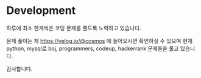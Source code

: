 # Development
하루에 최소 한개씩은 코딩 문제를 풀도록 노력하고 있습니다.

문제 풀이는 제 https://velog.io/@cosmos 에 들어오시면 확인하실 수 있으며
현재 python, mysql로 boj, programmers, codeup, hackerrank 문제들을 풀고 있습니다.

감사합니다.
